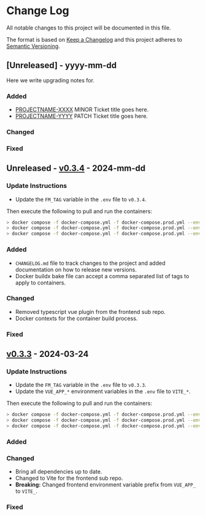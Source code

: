 # Change Log
All notable changes to this project will be documented in this file.
 
The format is based on [Keep a Changelog](http://keepachangelog.com/)
and this project adheres to [Semantic Versioning](http://semver.org/).
 
## [Unreleased] - yyyy-mm-dd
 
Here we write upgrading notes for.
 
### Added
- [PROJECTNAME-XXXX](http://tickets.projectname.com/browse/PROJECTNAME-XXXX)
  MINOR Ticket title goes here.
- [PROJECTNAME-YYYY](http://tickets.projectname.com/browse/PROJECTNAME-YYYY)
  PATCH Ticket title goes here.
### Changed

### Fixed

## Unreleased - [v0.3.4](https://github.com/nstoik/farm_device/releases/tag/v0.3.4) - 2024-mm-dd
 
### Update Instructions
- Update the `FM_TAG` variable in the `.env` file to `v0.3.4`. 

Then execute the following to pull and run the containers:
```bash
> docker compose -f docker-compose.yml -f docker-compose.prod.yml --env-file .env -p fd_prod down
> docker compose -f docker-compose.yml -f docker-compose.prod.yml --env-file .env -p fd_prod pull
> docker compose -f docker-compose.yml -f docker-compose.prod.yml --env-file .env -p fd_prod up -d
```

### Added
- `CHANGELOG.md` file to track changes to the project and added documentation on how to release new versions.
- Docker buildx bake file can accept a comma separated list of tags to apply to containers.

### Changed
- Removed typescript vue plugin from the frontend sub repo.
- Docker contexts for the container build process.

### Fixed

## [v0.3.3](https://github.com/nstoik/farm_monitor/releases/tag/v0.3.3) - 2024-03-24

### Update Instructions
- Update the `FM_TAG` variable in the `.env` file to `v0.3.3`. 
- Update the `VUE_APP_*` environment variables in the `.env` file to `VITE_*`.

Then execute the following to pull and run the containers:
```bash
> docker compose -f docker-compose.yml -f docker-compose.prod.yml --env-file .env -p fm_prod down
> docker compose -f docker-compose.yml -f docker-compose.prod.yml --env-file .env -p fm_prod pull
> docker compose -f docker-compose.yml -f docker-compose.prod.yml --env-file .env -p fm_prod up -d
```

### Added

### Changed
- Bring all dependencies up to date.
- Changed to Vite for the frontend sub repo.
- **Breaking:** Changed frontend environment variable prefix from `VUE_APP_` to `VITE_`.

### Fixed
